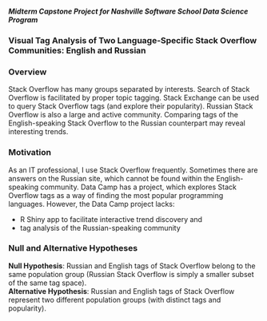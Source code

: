 ##### Midterm Capstone Project for Nashville Software School Data Science Program
### Visual Tag Analysis of Two Language-Specific Stack Overflow Communities: English and Russian

### Overview

Stack Overflow has many groups separated by interests. Search of Stack Overflow is facilitated by proper topic tagging. Stack Exchange can be used to query Stack Overflow tags (and explore their popularity). Russian Stack Overflow is also a large and active community. Comparing tags of the English-speaking Stack Overflow to the Russian counterpart may reveal interesting trends.

### Motivation

As an IT professional, I use Stack Overflow frequently. Sometimes there are answers on the Russian site, which cannot be found within the English-speaking community. Data Camp has a project, which explores Stack Overflow tags as a way of finding the most popular programming languages. However, the Data Camp project lacks:
* R Shiny app to facilitate interactive trend discovery and 
* tag analysis of the Russian-speaking community

### Null and Alternative Hypotheses

**Null Hypothesis**:
Russian and English tags of Stack Overflow belong to the same population group (Russian Stack Overflow is simply a smaller subset of the same tag space).\
**Alternative Hypothesis**:
Russian and English tags of Stack Overflow represent two different population groups (with distinct tags and popularity).  
